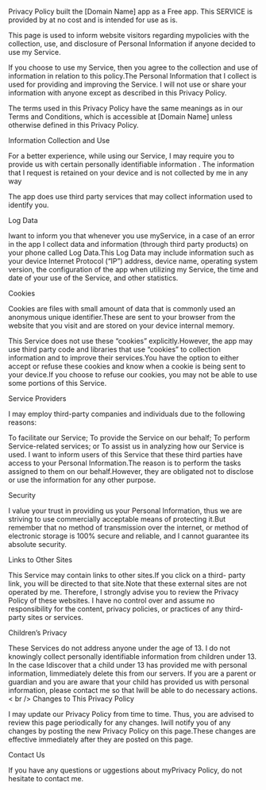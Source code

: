 Privacy Policy
built the [Domain Name] app as a Free app. This SERVICE is provided by at no cost and is intended for use as is.

This page is used to inform website visitors regarding mypolicies with the collection, use, and disclosure of Personal Information if anyone decided to use my Service.

If you choose to use my Service, then you agree to the collection and use of information in relation to this policy.The Personal Information that I collect is used for providing and improving the Service. I will not use or share your information with anyone except as described in this Privacy Policy.

The terms used in this Privacy Policy have the same meanings as in our Terms and Conditions, which is accessible at [Domain Name] unless otherwise defined in this Privacy Policy.

Information Collection and Use

For a better experience, while using our Service, I may require you to provide us with certain personally identifiable information . The information that I request is retained on your device and is not collected by me in any way

 


The app does use third party services that may collect information used to identify you.

Log Data

Iwant to inform you that whenever you use myService, in a case of an error in the app I collect data and information (through third party products) on your phone called Log Data.This Log Data may include information such as your device Internet Protocol (“IP”) address, device name, operating system version, the configuration of the app when utilizing my Service, the time and date of your use of the Service, and other statistics.

Cookies

Cookies are files with small amount of data that is commonly used an anonymous unique identifier.These are sent to your browser from the website that you visit and are stored on your device internal memory.

This Service does not use these “cookies” explicitly.However, the app may use third party code and libraries that use “cookies” to collection information and to improve their services.You have the option to either accept or refuse these cookies and know when a cookie is being sent to your device.If you choose to refuse our cookies, you may not be able to use some portions of this Service.

Service Providers

I may employ third-party companies and individuals due to the following reasons:

To facilitate our Service;
To provide the Service on our behalf;
To perform Service-related services; or
To assist us in analyzing how our Service is used.
I want to inform users of this Service that these third parties have access to your Personal Information.The reason is to perform the tasks assigned to them on our behalf.However, they are obligated not to disclose or use the information for any other purpose.

Security

I value your trust in providing us your Personal Information, thus we are striving to use commercially acceptable means of protecting it.But remember that no method of transmission over the internet, or method of electronic storage is 100% secure and reliable, and I cannot guarantee its absolute security.

Links to Other Sites

This Service may contain links to other sites.If you click on a third- party link, you will be directed to that site.Note that these external sites are not operated by me. Therefore, I strongly advise you to review the Privacy Policy of these websites. I have no control over and assume no responsibility for the content, privacy policies, or practices of any third- party sites or services.

Children’s Privacy

These Services do not address anyone under the age of 13. I do not knowingly collect personally identifiable information from children under 13. In the case Idiscover that a child under 13 has provided me with personal information, Iimmediately delete this from our servers. If you are a parent or guardian and you are aware that your child has provided us with personal information, please contact me so that Iwill be able to do necessary actions. < br />
Changes to This Privacy Policy

I may update our Privacy Policy from time to time. Thus, you are advised to review this page periodically for any changes. Iwill notify you of any changes by posting the new Privacy Policy on this page.These changes are effective immediately after they are posted on this page.

Contact Us

If you have any questions or uggestions about myPrivacy Policy, do not hesitate to contact me.

